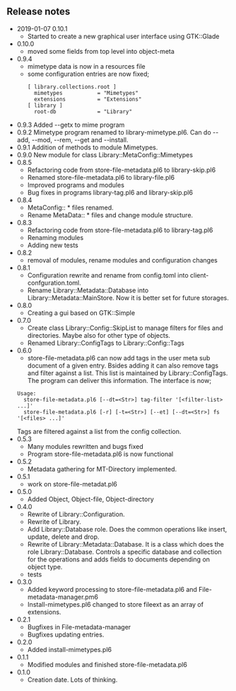 ## Release notes

* 2019-01-07 0.10.1
  * Started to create a new graphical user interface using GTK::Glade
* 0.10.0
  * moved some fields from top level into object-meta
* 0.9.4
  * mimetype data is now in a resources file
  * some configuration entries are now fixed;
    ```
    [ library.collections.root ]
      mimetypes           = "Mimetypes"
      extensions          = "Extensions"
    [ library ]
      root-db             = "Library"
    ```
* 0.9.3 Added --getx to mime program
* 0.9.2 Mimetype program renamed to library-mimetype.pl6. Can do --add, --mod, --rem, --get and --install.
* 0.9.1 Addition of methods to module Mimetypes.
* 0.9.0 New module for class Library::MetaConfig::Mimetypes
* 0.8.5
  * Refactoring code from store-file-metadata.pl6 to library-skip.pl6
  * Renamed store-file-metadata.pl6 to library-file.pl6
  * Improved programs and modules
  * Bug fixes in programs library-tag.pl6 and library-skip.pl6
* 0.8.4
  * MetaConfig:: * files renamed.
  * Rename MetaData:: * files and change module structure.
* 0.8.3
  * Refactoring code from store-file-metadata.pl6 to library-tag.pl6
  * Renaming modules
  * Adding new tests
* 0.8.2
  * removal of modules, rename modules and configuration changes
* 0.8.1
  * Configuration rewrite and rename from config.toml into client-confguration.toml.
  * Rename Library::Metadata::Database into Library::Metadata::MainStore. Now it is better set for future storages.
* 0.8.0
  * Creating a gui based on GTK::Simple
* 0.7.0
  * Create class Library::Config::SkipList to manage filters for files and directories. Maybe also for other type of objects.
  * Renamed Library::ConfigTags to Library::Config::Tags
* 0.6.0
  * store-file-metadata.pl6 can now add tags in the user meta sub document of a given entry. Bsides adding it can also remove tags and filter against a list. This list is maintained by Library::ConfigTags. The program can deliver this information. The interface is now;
  ```
  Usage:
    store-file-metadata.pl6 [--dt=<Str>] tag-filter '[<filter-list> ...]'
    store-file-metadata.pl6 [-r] [-t=<Str>] [--et] [--dt=<Str>] fs '[<files> ...]'
  ```
  Tags are filtered against a list from the config collection.
* 0.5.3
  * Many modules rewritten and bugs fixed
  * Program store-file-metadata.pl6 is now functional
* 0.5.2
  * Metadata gathering for MT-Directory implemented.
* 0.5.1
  * work on store-file-metadat.pl6
* 0.5.0
  * Added Object, Object-file, Object-directory
* 0.4.0
  * Rewrite of Library::Configuration.
  * Rewrite of Library.
  * Add Library::Database role. Does the common operations like insert, update, delete and drop.
  * Rewrite of Library::Metadata::Database. It is a class which does the role Library::Database. Controls a specific database and collection for the operations and adds fields to documents depending on object type.
  * tests
* 0.3.0
  * Added keyword processing to store-file-metadata.pl6 and
    File-metadata-manager.pm6
  * Install-mimetypes.pl6 changed to store fileext as an array of extensions.
* 0.2.1
  * Bugfixes in File-metadata-manager
  * Bugfixes updating entries.
* 0.2.0
  * Added install-mimetypes.pl6
* 0.1.1
  * Modified modules and finished store-file-metadata.pl6
* 0.1.0
  * Creation date. Lots of thinking.
